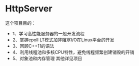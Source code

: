# HttpServer
这个项目目的： 
- 1、学习高性能服务器的一般开发流程 
- 2、掌握epoll LT模式加非阻塞I/O在Linux平台的开发 
- 3、回顾C++11的语法 
- 4、利用线程池和多核CPU特性，避免线程频繁创建销毁的开销 
- 5、对象池和内存管理 其他详见项目
